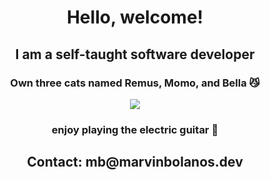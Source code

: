 <h1 align="center">Hello, welcome!</h1>


<h2 align="center">I am a self-taught software developer</h2>

<h3 align="center">Own three cats named Remus, Momo, and Bella 😼</h3>


<p align="center">
   <img src="https://media.giphy.com/media/LmNwrBhejkK9EFP504/giphy.gif"  />
</p>

<h3 align="center">enjoy playing the electric guitar 🎸 </h3>


<h2 align="center">Contact: mb@marvinbolanos.dev
</h2>
